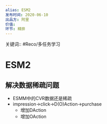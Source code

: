```yaml
---
alias: ESM2
发布时间: 2020-06-10
出品方: 阿里
价值: 
环节: 精排
---
```

关键词:: #Reco/多任务学习

# ESM2

## 解决数据稀疏问题
- ESMM中的CVR数据还是稀疏
- impression→click→D(O)Action→purchase
   - 增加DAction
   - 增加OAction


